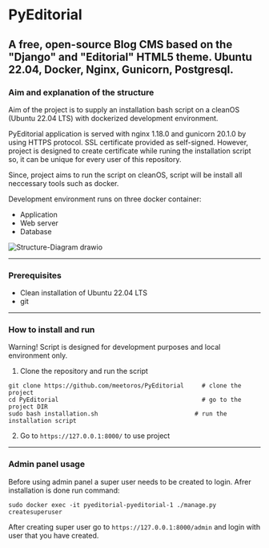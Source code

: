 # PyEditorial
A free, open-source Blog CMS based on the "Django" and "Editorial" HTML5 theme. Ubuntu 22.04, Docker, Nginx, Gunicorn, Postgresql.
------------
### Aim and explanation of the structure
Aim of the project is to supply an installation bash script on a cleanOS (Ubuntu 22.04 LTS) with dockerized development environment. 

PyEditorial application is served with nginx 1.18.0 and gunicorn 20.1.0 by using HTTPS protocol. SSL certificate provided as self-signed. However, project is designed to create certificate while runing the installation script so, it can be unique for every user of this repository. 

Since, project aims to run the script on cleanOS, script will be install all neccessary tools such as docker. 

Development environment runs on three docker container:
- Application
- Web server
- Database

![Structure-Diagram drawio](https://github.com/meetoros/PyEditorial/assets/60683483/f7d45f70-f6ee-4ce3-92c0-415c1823b269)

------------
### Prerequisites
- Clean installation of Ubuntu 22.04 LTS
- git
------------
### How to install and run 

Warning! Script is designed for development purposes and local environment only.

1. Clone the repository and run the script
```
git clone https://github.com/meetoros/PyEditorial	  # clone the project
cd PyEditorial		                                  # go to the project DIR
sudo bash installation.sh                           # run the installation script
```

2. Go to  `https://127.0.0.1:8000/` to use project
------------
### Admin panel usage
Before using admin panel a super user needs to be created to login. Afrer installation is done run command:
```
sudo docker exec -it pyeditorial-pyeditorial-1 ./manage.py createsuperuser
```
After creating super user go to `https://127.0.0.1:8000/admin` and login with user that you have created.

